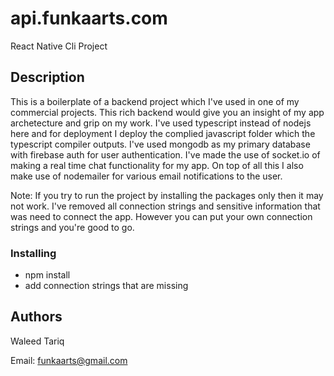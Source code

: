 # api.funkaarts.com

React Native Cli Project

## Description

This is a boilerplate of a backend project which I've used in one of my commercial projects. This rich backend would give you an insight of my app archetecture and grip on my work. I've used typescript instead of nodejs here and for deployment I deploy the complied javascript folder which the typescript compiler outputs. I've used mongodb as my primary database with firebase auth for user authentication. I've made the use of socket.io of making a real time chat functionality for my app. On top of all this I also make use of nodemailer for various email notifications to the user. 

Note: If you try to run the project by installing the packages only then it may not work. I've removed all connection strings and sensitive information that was need to connect the app. However you can put your own connection strings and you're good to go.


### Installing

* npm install
* add connection strings that are missing

## Authors

Waleed Tariq

Email: funkaarts@gmail.com